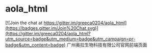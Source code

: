 # aola_html

[![Join the chat at https://gitter.im/greeca0204/aola_html](https://badges.gitter.im/Join%20Chat.svg)](https://gitter.im/greeca0204/aola_html?utm_source=badge&utm_medium=badge&utm_campaign=pr-badge&utm_content=badge)
广州奥拉生物科技有限公司官网前端页面
